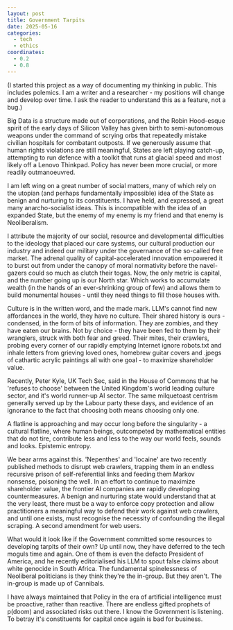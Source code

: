 ```yaml
---
layout: post
title: Government Tarpits
date: 2025-05-16
categories:
  - tech
  - ethics
coordinates:
  - 0.2
  - 0.8
---
```


(I started this project as a way of documenting my thinking in public. This includes polemics. I am a writer and a researcher - my positions will change and develop over time. I ask the reader to understand this as a feature, not a bug.)

Big Data is a structure made out of corporations, and the Robin Hood-esque spirit of the early days of Silicon Valley has given birth to semi-autonomous weapons under the command of scrying orbs that repeatedly mistake civilian hospitals for combatant outposts. If we generously assume that human rights violations are still meaningful, States are left playing catch-up, attempting to run defence with a toolkit that runs at glacial speed and most likely off a Lenovo Thinkpad. Policy has never been more crucial, or more readily outmanoeuvred. 

 I am left wing on a great number of social matters, many of which rely on the utopian (and perhaps fundamentally impossible) idea of the State as benign and nurturing to its constituents. I have held, and expressed, a great many anarcho-socialist ideas. This is incompatible with the idea of an expanded State, but the enemy of my enemy is my friend and that enemy is Neoliberalism. 

I attribute the majority of our social, resource and developmental difficulties to the ideology that placed our care systems, our cultural production our industry and indeed our military under the governance of the so-called free market. The adrenal quality of capital-accelerated innovation empowered it to burst out from under the canopy of moral normativity before the navel-gazers could so much as clutch their togas. Now, the only metric is capital, and the number going up is our North star. Which works to accumulate wealth (in the hands of an ever-shrinking group of few) and allows them to build monumental houses - until they need things to fill those houses with.

Culture is in the written word, and the made mark. LLM's cannot find new affordances in the world, they have no culture. Their shared history is ours - condensed, in the form of bits of information. They are zombies, and they have eaten our brains. Not by choice - they have been fed to them by their wranglers, struck with both fear and greed. Their mites, their crawlers, probing every corner of our rapidly emptying Internet ignore robots.txt and inhale letters from grieving loved ones, homebrew guitar covers and .jpegs of cathartic acrylic paintings all with one goal - to maximize shareholder value. 

Recently, Peter Kyle, UK Tech Sec, said in the House of Commons that he 'refuses to choose' between the United Kingdom's world leading culture sector, and it's world runner-up AI sector. The same milquetoast centrism generally served up by the Labour party these days, and evidence of an ignorance to the fact that choosing both means choosing only one. 

A flatline is approaching and may occur long before the singularity - a cultural flatline, where human beings, outcompeted by mathematical entities that do not tire, contribute less and less to the way our world feels, sounds and looks. Epistemic entropy. 

We bear arms against this. 'Nepenthes' and 'Iocaine' are two recently published methods to disrupt web crawlers, trapping them in an endless recursive prison of self-referential links and feeding them Markov nonsense, poisoning the well. In an effort to continue to maximize shareholder value, the frontier AI companies are rapidly developing countermeasures. A benign and nurturing state would understand that at the very least, there must be a way to enforce copy protection and allow practitioners a meaningful way to defend their work against web crawlers, and until one exists, must recognise the necessity of confounding the illegal scraping. A second amendment for web users. 

What would it look like if the Government committed some resources to developing tarpits of their own? Up until now, they have deferred to the tech moguls time and again. One of them is even the defacto President of America, and he recently editorialised his LLM to spout false claims about white genocide in South Africa. The fundamental spinelessness of Neoliberal politicians is they think they're the in-group. But they aren't. The in-group is
made up of Cannibals. 

I have always maintained that Policy in the era of artificial intelligence must be proactive, rather than reactive. There are endless gifted prophets of p(doom) and associated risks out there. I know the Government is listening. To betray it's constituents for capital once again is bad for business. 